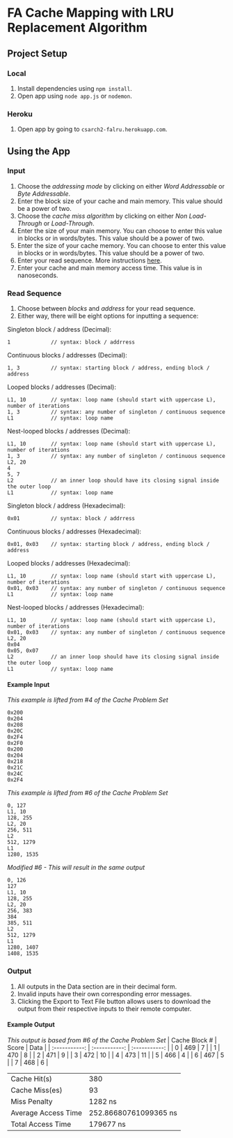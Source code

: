 # FA Cache Mapping with LRU Replacement Algorithm

## Project Setup

### Local

1. Install dependencies using `npm install`.
2. Open app using `node app.js` or `nodemon`.

### Heroku

1. Open app by going to `csarch2-falru.herokuapp.com`.

## Using the App

### Input

1. Choose the *addressing mode* by clicking on either *Word Addressable* or *Byte Addressable*.
2. Enter the block size of your cache and main memory. This value should be a power of two.
3. Choose the *cache miss algorithm* by clicking on either *Non Load-Through* or *Load-Through*.
4. Enter the size of your main memory. You can choose to enter this value in blocks or in words/bytes. This value should be a power of two. 
5. Enter the size of your cache memory. You can choose to enter this value in blocks or in words/bytes. This value should be a power of two. 
6. Enter your read sequence. More instructions [here](#read-sequence).
7. Enter your cache and main memory access time. This value is in nanoseconds.

### Read Sequence
1. Choose between *blocks* and *address* for your read sequence.
2. Either way, there will be eight options for inputting a sequence:

Singleton block / address (Decimal):
```
1             // syntax: block / addrress
```

Continuous blocks / addresses (Decimal):
```
1, 3          // syntax: starting block / address, ending block / address
```

Looped blocks / addresses (Decimal):
```
L1, 10        // syntax: loop name (should start with uppercase L), number of iterations
1, 3          // syntax: any number of singleton / continuous sequence
L1            // syntax: loop name
```

Nest-looped blocks / addresses (Decimal):
```
L1, 10        // syntax: loop name (should start with uppercase L), number of iterations
1, 3          // syntax: any number of singleton / continuous sequence
L2, 20    
4
5, 7
L2            // an inner loop should have its closing signal inside the outer loop
L1            // syntax: loop name
```

Singleton block / address (Hexadecimal):
```
0x01          // syntax: block / addrress
```

Continuous blocks / addresses (Hexadecimal):
```
0x01, 0x03    // syntax: starting block / address, ending block / address
```

Looped blocks / addresses (Hexadecimal):
```
L1, 10        // syntax: loop name (should start with uppercase L), number of iterations
0x01, 0x03    // syntax: any number of singleton / continuous sequence
L1            // syntax: loop name
```

Nest-looped blocks / addresses (Hexadecimal):
```
L1, 10        // syntax: loop name (should start with uppercase L), number of iterations
0x01, 0x03    // syntax: any number of singleton / continuous sequence
L2, 20    
0x04
0x05, 0x07
L2            // an inner loop should have its closing signal inside the outer loop
L1            // syntax: loop name
```

#### Example Input

*This example is lifted from #4 of the Cache Problem Set*
```
0x200
0x204
0x208
0x20C
0x2F4
0x2F0
0x200
0x204
0x218
0x21C
0x24C
0x2F4
```

*This example is lifted from #6 of the Cache Problem Set*
```
0, 127
L1, 10
128, 255
L2, 20
256, 511
L2
512, 1279
L1
1280, 1535
```

*Modified #6 - This will result in the same output*
```
0, 126
127
L1, 10
128, 255
L2, 20
256, 383
384
385, 511
L2
512, 1279
L1
1280, 1407
1408, 1535
```

### Output
1. All outputs in the Data section are in their decimal form.
2. Invalid inputs have their own corresponding error messages.
3. Clicking the Export to Text File button allows users to download the output from their respective inputs to their remote computer.

#### Example Output

*This output is based from #6 of the Cache Problem Set*
| Cache Block # |     Score     |     Data      |
| :-----------: | :-----------: | :-----------: |
|       0       |      469      |       7       |
|       1       |      470      |       8       |
|       2       |      471      |       9       |
|       3       |      472      |      10       |
|       4       |      473      |      11       |
|       5       |      466      |       4       |
|       6       |      467      |       5       |
|       7       |      468      |       6       |

|                       |                       |
| :--                   | :--                   |
|      Cache Hit(s)     |          380          |
|    Cache Miss(es)     |          93           |
|     Miss Penalty      |        1282 ns        |
|  Average Access Time  | 252.86680761099365 ns |
|   Total Access Time   |       179677 ns       |
